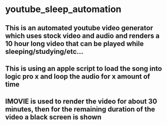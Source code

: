 # youtube_sleep_automation

## This is an automated youtube video generator which uses stock video and audio and renders a 10 hour long video that can be played while sleeping/studying/etc...

## This is using an apple script to load the song into logic pro x and loop the audio for x amount of time

## IMOVIE is used to render the video for about 30 minutes, then for the remaining duration of the video a black screen is shown
